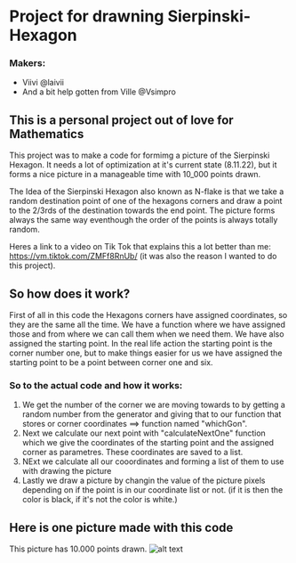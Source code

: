 # Project for drawning Sierpinski-Hexagon

### Makers:
* Viivi @laivii
* And a bit help gotten from Ville @Vsimpro

## This is a personal project out of love for Mathematics

This project was to make a code for formimg a picture of the Sierpinski Hexagon.
It needs a lot of optimization at it's current state (8.11.22), but it forms a nice picture in a manageable time with 10_000 points drawn.

The Idea of the Sierpinski Hexagon also known as N-flake is that we take a random destination point of one of the hexagons corners and draw a point to the 2/3rds of the destination towards the end point. The picture forms always the same way eventhough the order of the points is always totally random. 

Heres a link to a video on Tik Tok that explains this a lot better than me: https://vm.tiktok.com/ZMFf8RnUb/ (it was also the reason I wanted to do this project).

## So how does it work?

First of all in this code the Hexagons corners have assigned coordinates, so they are the same all the time. We have a function where we have assigned those and from where we can call them when we need them. We have also assigned the starting point. In the real life action the starting point is the corner number one, but to make things easier for us we have assigned the starting point to be a point between corner one and six.

### So to the actual code and how it works:
1.  We get the number of the corner we are moving towards to by getting a random number from the generator and giving that to our function that stores or corner coordinates ==> function named "whichGon".
2.  Next we calculate our next point with "calculateNextOne" function which we give the coordinates of the starting point and the assigned corner as parametres. These coordinates are saved to a list.
3.  NExt we calculate all our cooordinates and forming a list of them to use with drawing the picture
4.  Lastly we draw a picture by changin the value of the picture pixels depending on if the point is in our coordinate list or not. (if it is then the color is black, if it's not the color is white.)

## Here is one picture made with this code
This picture has 10.000 points drawn.
![alt text](https://github.com/laivii/Sierpinski-Hexagon/blob/main/Pictures/sierpinski10_000_black.png?raw=true)
